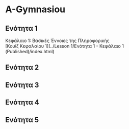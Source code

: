 # A-Gymnasiou

## Ενότητα 1
Κεφάλαιο 1: Βασικές Έννοιες της Πληροφορικής
<br>[Κουίζ Κεφαλαίου 1](../Lesson 1/Ενότητα 1 - Κεφάλαιο 1 (Published)/index.html)
## Ενότητα 2
## Ενότητα 3
## Ενότητα 4
## Ενότητα 5
